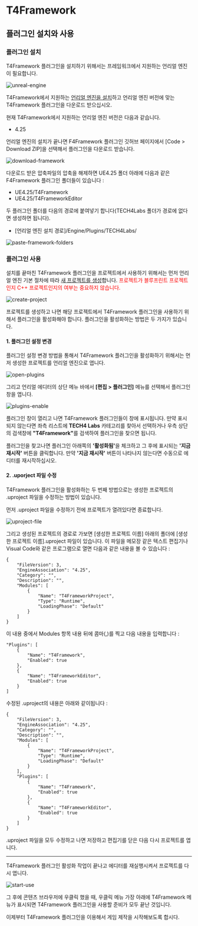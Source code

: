 # T4Framework

## 플러그인 설치와 사용

### 플러그인 설치

T4Framework 플러그인을 설치하기 위해서는 프레임워크에서 지원하는 언리얼 엔진이 필요합니다.

![unreal-engine](./플러그인%20설치/unreal-engine.png)

T4Framework에서 지원하는 [언리얼 엔진을 설치](https://docs.unrealengine.com/ko/GettingStarted/Installation/index.html)하고 언리얼 엔진 버전에 맞는 T4Framework 플러그인을 다운로드 받으십시오.

현재 T4Framework에서 지원하는 언리얼 엔진 버전은 다음과 같습니다.
 - 4.25

 언리얼 엔진의 설치가 끝나면 F4Framework 플러그인 깃허브 페이지에서 [Code > Download ZIP]을 선택해서 플러그인을 다운로드 받습니다.

 ![download-framework](./플러그인%20설치/download-framework.png)

다운로드 받은 압축파일의 압축을 해제하면 UE4.25 폴더 아래에 다음과 같은 F4Framework 플러그인 폴더들이 있습니다 :

- UE4.25/T4Framework
- UE4.25/T4FrameworkEditor

두 플러그인 폴더를 다음의 경로에 붙여넣기 합니다(TECH4Labs 폴더가 경로에 없다면 생성하면 됩니다).

- [언리얼 엔진 설치 경로]/Engine/Plugins/TECH4Labs/

![paste-framework-folders](./플러그인%20설치/paste-framework-folders.png)

### 플러그인 사용

설치를 끝마친 T4Framework 플러그인을 프로젝트에서 사용하기 위해서는 먼저 언리얼 엔진 기본 절차에 따라 [새 프로젝트를 생성](https://docs.unrealengine.com/ko/Engine/Basics/Projects/Browser/index.html)합니다. <span style="color:red">프로젝트가 블루프린트 프로젝트인지 C++ 프로젝트인지의 여부는 중요하지 않습니다.</span>

![create-project](./플러그인%20설치/create-project.png)

프로젝트를 생성하고 나면 해당 프로젝트에서 T4Framework 플러그인을 사용하기 위해서 플러그인을 활성화해야 합니다. 플러그인을 활성화하는 방법은 두 가지가 있습니다.

#### 1. 플러그인 설정 변경

플러그인 설정 변경 방법을 통해서 T4Framework 플러그인을 활성화하기 위해서는 먼저 생성한 프로젝트를 언리얼 엔진으로 엽니다.

![open-plugins](./플러그인%20설치/open-plugins.png)

그리고 언리얼 에디터의 상단 메뉴 바에서 <b>[편집 > 플러그인]</b> 메뉴를 선택해서 플러그인 창을 엽니다.

![plugins-enable](./플러그인%20설치/plugins-enable.png)

플러그인 창이 열리고 나면 T4Framework 플러그인들이 창에 표시됩니다. 만약 표시되지 않는다면 좌측 리스트에 <b>TECH4 Labs</b> 카테고리를 찾아서 선택하거나 우측 상단의 검색창에 <b>"T4Framework"</b>를 검색하여 플러그인을 찾으면 됩니다.

플러그인을 찾고나면 플러그인 아래쪽의 <b>'활성화됨'</b>을 체크하고 그 후에 표시되는 <b>'지금 재시작'</b> 버튼을 클릭합니다. 만약 <b>'지금 재시작'</b> 버튼이 나타나지 않는다면 수동으로 에디터를 재시작하십시오.

#### 2. .uporject 파일 수정

T4Framework 플러그인을 활성화하는 두 번째 방법으로는 생성한 프로젝트의 .uproject 파일을 수정하는 방법이 있습니다.

먼저 .uproject 파일을 수정하기 전에 프로젝트가 열려있다면 종료합니다.

![uproject-file](./플러그인%20설치/uproject-file.png)

그리고 생성된 프로젝트의 경로로 가보면 [생성한 프로젝트 이름] 아래의 폴더에 [생성한 프로젝트 이름].uproject 파일이 있습니다. 이 파일을 메모장 같은 텍스트 편집기나 Visual Code와 같은 프로그램으로 열면 다음과 같은 내용을 볼 수 있습니다 :

```
{
	"FileVersion": 3,
	"EngineAssociation": "4.25",
	"Category": "",
	"Description": "",
	"Modules": [
		{
			"Name": "T4FrameworkProject",
			"Type": "Runtime",
			"LoadingPhase": "Default"
		}
	]
}
```

이 내용 중에서 Modules 항목 내용 뒤에 콤마(,)를 찍고 다음 내용을 입력합니다 :

```
"Plugins": [
	{
		"Name": "T4Framework",
		"Enabled": true
	},
	{
		"Name": "T4FrameworkEditor",
		"Enabled": true
	}
]
```

수정된 .uproject의 내용은 아래와 같이됩니다 : 

```
{
	"FileVersion": 3,
	"EngineAssociation": "4.25",
	"Category": "",
	"Description": "",
	"Modules": [
		{
			"Name": "T4FrameworkProject",
			"Type": "Runtime",
			"LoadingPhase": "Default"
		}
	],
	"Plugins": [
		{
			"Name": "T4Framework",
			"Enabled": true
		},
		{
			"Name": "T4FrameworkEditor",
			"Enabled": true
		}
	]
}
```

.uproject 파일을 모두 수정하고 나면 저장하고 편집기를 닫은 다음 다시 프로젝트를 엽니다.

---
  
T4Framework 플러그인 활성화 작업이 끝나고 에디터를 재실행시켜서 프로젝트를 다시 엽니다.

![start-use](./플러그인%20설치/start-use.png)

그 후에 콘텐츠 브라우저에 우클릭 했을 때, 우클릭 메뉴 가장 아래에 T4Framework 메뉴가 표시되면 T4Framework 플러그인을 사용할 준비가 모두 끝난 것입니다.

이제부터 T4Framework 플러그인을 이용해서 게임 제작을 시작해보도록 합시다.
